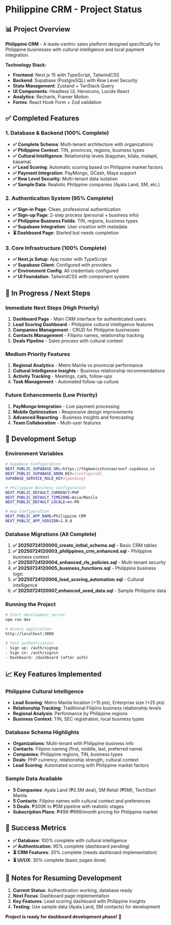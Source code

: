 # Philippine CRM - Project Status

## 📊 Project Overview
**Philippine CRM** - A leads-centric sales platform designed specifically for Philippine businesses with cultural intelligence and local payment integration.

**Technology Stack:**
- **Frontend**: Next.js 15 with TypeScript, TailwindCSS
- **Backend**: Supabase (PostgreSQL) with Row Level Security
- **State Management**: Zustand + TanStack Query
- **UI Components**: Headless UI, Heroicons, Lucide React
- **Analytics**: Recharts, Framer Motion
- **Forms**: React Hook Form + Zod validation

## ✅ Completed Features

### 1. Database & Backend (100% Complete)
- **✅ Complete Schema**: Multi-tenant architecture with organizations
- **✅ Philippine Context**: TIN, provinces, regions, business types
- **✅ Cultural Intelligence**: Relationship levels (baguhan, kilala, malapit, kasama)
- **✅ Lead Scoring**: Automatic scoring based on Philippine market factors
- **✅ Payment Integration**: PayMongo, GCash, Maya support
- **✅ Row Level Security**: Multi-tenant data isolation
- **✅ Sample Data**: Realistic Philippine companies (Ayala Land, SM, etc.)

### 2. Authentication System (95% Complete)
- **✅ Sign-in Page**: Clean, professional authentication
- **✅ Sign-up Page**: 2-step process (personal + business info)
- **✅ Philippine Business Fields**: TIN, regions, business types
- **✅ Supabase Integration**: User creation with metadata
- **⏳ Dashboard Page**: Started but needs completion

### 3. Core Infrastructure (100% Complete)
- **✅ Next.js Setup**: App router with TypeScript
- **✅ Supabase Client**: Configured with providers
- **✅ Environment Config**: All credentials configured
- **✅ UI Foundation**: TailwindCSS with component system

## 🚧 In Progress / Next Steps

### Immediate Next Steps (High Priority)
1. **Dashboard Page** - Main CRM interface for authenticated users
2. **Lead Scoring Dashboard** - Philippine cultural intelligence features
3. **Companies Management** - CRUD for Philippine businesses
4. **Contacts Management** - Filipino names, relationship tracking
5. **Deals Pipeline** - Sales process with cultural context

### Medium Priority Features
1. **Regional Analytics** - Metro Manila vs provincial performance
2. **Cultural Intelligence Insights** - Business relationship recommendations
3. **Activity Tracking** - Meetings, calls, follow-ups
4. **Task Management** - Automated follow-up culture

### Future Enhancements (Low Priority)
1. **PayMongo Integration** - Live payment processing
2. **Mobile Optimization** - Responsive design improvements
3. **Advanced Reporting** - Business insights and forecasting
4. **Team Collaboration** - Multi-user features

## 🔧 Development Setup

### Environment Variables
```bash
# Supabase Configuration
NEXT_PUBLIC_SUPABASE_URL=https://tbgmweiszhsnsaarswvf.supabase.co
NEXT_PUBLIC_SUPABASE_ANON_KEY=[configured]
SUPABASE_SERVICE_ROLE_KEY=[pending]

# Philippine Business Configuration
NEXT_PUBLIC_DEFAULT_CURRENCY=PHP
NEXT_PUBLIC_DEFAULT_TIMEZONE=Asia/Manila
NEXT_PUBLIC_DEFAULT_LOCALE=en-PH

# App Configuration
NEXT_PUBLIC_APP_NAME=Philippine CRM
NEXT_PUBLIC_APP_VERSION=1.0.0
```

### Database Migrations (All Complete)
1. **✅ 20250724120000_create_initial_schema.sql** - Basic CRM tables
2. **✅ 20250724120003_philippines_crm_enhanced.sql** - Philippine business context
3. **✅ 20250724120004_enhanced_rls_policies.sql** - Multi-tenant security
4. **✅ 20250724120005_business_functions.sql** - Philippine business logic
5. **✅ 20250724120006_lead_scoring_automation.sql** - Cultural intelligence
6. **✅ 20250724120007_enhanced_seed_data.sql** - Sample Philippine data

### Running the Project
```bash
# Start development server
npm run dev

# Access application
http://localhost:3000

# Test authentication
- Sign up: /auth/signup
- Sign in: /auth/signin
- Dashboard: /dashboard (after auth)
```

## 📈 Key Features Implemented

### Philippine Cultural Intelligence
- **Lead Scoring**: Metro Manila location (+15 pts), Enterprise size (+25 pts)
- **Relationship Tracking**: Traditional Filipino business relationship levels
- **Regional Analysis**: Performance by Philippine regions
- **Business Context**: TIN, SEC registration, local business types

### Database Schema Highlights
- **Organizations**: Multi-tenant with Philippine business info
- **Contacts**: Filipino naming (first, middle, last, preferred name)
- **Companies**: Philippine regions, TIN, business types
- **Deals**: PHP currency, relationship strength, cultural context
- **Lead Scoring**: Automated scoring with Philippine market factors

### Sample Data Available
- **5 Companies**: Ayala Land (₱2.5M deal), SM Retail (₱5M), TechStart Manila
- **5 Contacts**: Filipino names with cultural context and preferences
- **5 Deals**: ₱300K to ₱5M pipeline with realistic stages
- **Subscription Plans**: ₱499-₱999/month pricing for Philippine market

## 🎯 Success Metrics
- **✅ Database**: 100% complete with cultural intelligence
- **✅ Authentication**: 95% complete (dashboard pending)
- **⏳ CRM Features**: 20% complete (needs dashboard implementation)
- **⏳ UI/UX**: 30% complete (basic pages done)

## 📝 Notes for Resuming Development
1. **Current Status**: Authentication working, database ready
2. **Next Focus**: Dashboard page implementation
3. **Key Features**: Lead scoring dashboard with Philippine insights
4. **Testing**: Use sample data (Ayala Land, SM contacts) for development

**Project is ready for dashboard development phase!** 🚀